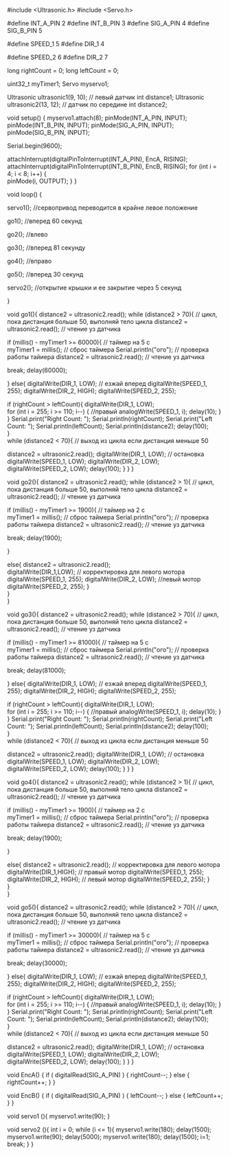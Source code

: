 #include <Ultrasonic.h>
#include <Servo.h>

#define INT_A_PIN 2
#define INT_B_PIN 3
#define SIG_A_PIN 4
#define SIG_B_PIN 5

#define SPEED_1      5 
#define DIR_1        4
 
#define SPEED_2      6
#define DIR_2        7

long rightCount = 0;
long leftCount = 0;

uint32_t myTimer1;
Servo myservo1;

Ultrasonic ultrasonic1(9, 10);                     // левый датчик
int distance1;
Ultrasonic ultrasonic2(13, 12);                   // датчик по середине
int distance2;

void setup() {
myservo1.attach(8);
pinMode(INT_A_PIN, INPUT);
pinMode(INT_B_PIN, INPUT);
pinMode(SIG_A_PIN, INPUT);
pinMode(SIG_B_PIN, INPUT);

Serial.begin(9600);

attachInterrupt(digitalPinToInterrupt(INT_A_PIN), EncA, RISING);
attachInterrupt(digitalPinToInterrupt(INT_B_PIN), EncB, RISING);
for (int i = 4; i < 8; i++) {     
pinMode(i, OUTPUT);
}
}

void loop()
{

servo1();  //сервопривод переводится в крайне левое положение
 
go1(); //вперед 60 секунд

go2(); //влево

go3(); //вперед 81 секунду

go4(); //вправо

go5(); //вперед 30 секунд

servo2();  //открытие крышки и ее закрытие через 5 секунд

}

   void go1(){
distance2 = ultrasonic2.read();
while (distance2 > 70){                         // цикл, пока дистанция больше 50, выполняй тело цикла 
distance2 = ultrasonic2.read();               // чтение уз датчика   
    
           
if (millis() - myTimer1 >= 60000){            // таймер на 5 с      
myTimer1 = millis();                          // сброс таймера
Serial.println("ого");                        // проверка работы тайиера 
distance2 = ultrasonic2.read();               // чтение уз датчика
    
    
break;
delay(60000);
        
}
else{ 
digitalWrite(DIR_1, LOW);                    // езжай вперед
digitalWrite(SPEED_1, 255); 
digitalWrite(DIR_2, HIGH);
digitalWrite(SPEED_2, 255);
    
if (rightCount > leftCount){
digitalWrite(DIR_1, LOW);  
for (int i = 255; i >= 110; i--) {   //правый
analogWrite(SPEED_1, i);
delay(10);
}  
}
Serial.print("Right Count: ");
Serial.println(rightCount);
Serial.print("Left Count: ");
Serial.println(leftCount);
Serial.println(distance2);
delay(100);   
}                            
while (distance2 < 70){                  // выход из цикла если дистанция меньше 50

distance2 = ultrasonic2.read();
digitalWrite(DIR_1, LOW);              // остановка               
digitalWrite(SPEED_1, LOW);
digitalWrite(DIR_2, LOW);                                
digitalWrite(SPEED_2, LOW);
delay(100);
}
} 
}

   void go2(){
distance2 = ultrasonic2.read();
while (distance2 > 1){                         // цикл, пока дистанция больше 50, выполняй тело цикла 
distance2 = ultrasonic2.read();               // чтение уз датчика   
    
            
if (millis() - myTimer1 >= 1900){            // таймер на 2 с      
myTimer1 = millis();                          // сброс таймера
Serial.println("ого");                        // проверка работы тайиера 
distance2 = ultrasonic2.read();               // чтение уз датчика
    
    
break;
delay(1900);
        
}
    
else{ 
distance2 = ultrasonic2.read();   
digitalWrite(DIR_1,LOW);                    // корректировка для левого мотора
digitalWrite(SPEED_1, 255);
digitalWrite(DIR_2, LOW);                   //левый мотор
digitalWrite(SPEED_2, 255); 
}        
}    
}

   void go3(){
distance2 = ultrasonic2.read();
while (distance2 > 70){                         // цикл, пока дистанция больше 50, выполняй тело цикла 
distance2 = ultrasonic2.read();               // чтение уз датчика   
    
           
if (millis() - myTimer1 >= 81000){            // таймер на 5 с      
myTimer1 = millis();                          // сброс таймера
Serial.println("ого");                        // проверка работы тайиера 
distance2 = ultrasonic2.read();               // чтение уз датчика
    
    
break;
delay(81000);
        
}
else{ 
digitalWrite(DIR_1, LOW);                    // езжай вперед
digitalWrite(SPEED_1, 255); 
digitalWrite(DIR_2, HIGH);
digitalWrite(SPEED_2, 255);
    
if (rightCount > leftCount){
digitalWrite(DIR_1, LOW);  
for (int i = 255; i >= 110; i--) {   //правый
analogWrite(SPEED_1, i);
delay(10);
}  
}
Serial.print("Right Count: ");
Serial.println(rightCount);
Serial.print("Left Count: ");
Serial.println(leftCount);
Serial.println(distance2);
delay(100);   
}                            
while (distance2 < 70){                  // выход из цикла если дистанция меньше 50

distance2 = ultrasonic2.read();
digitalWrite(DIR_1, LOW);              // остановка               
digitalWrite(SPEED_1, LOW);
digitalWrite(DIR_2, LOW);                                
digitalWrite(SPEED_2, LOW);
delay(100);
}
} 
}

   void go4(){
distance2 = ultrasonic2.read();
while (distance2 > 1){                         // цикл, пока дистанция больше 50, выполняй тело цикла 
distance2 = ultrasonic2.read();                // чтение уз датчика   
    
            
if (millis() - myTimer1 >= 1900){             // таймер на 2 с      
myTimer1 = millis();                          // сброс таймера
Serial.println("ого");                        // проверка работы тайиера 
distance2 = ultrasonic2.read();               // чтение уз датчика
    
    
break;
delay(1900);
        
}
    
else{ 
distance2 = ultrasonic2.read();              // корректировка для левого мотора   
digitalWrite(DIR_1,HIGH);                    // правый мотор
digitalWrite(SPEED_1, 255);
digitalWrite(DIR_2, HIGH);                   // левый мотор
digitalWrite(SPEED_2, 255); 
}   
}    
}

   void go5(){
distance2 = ultrasonic2.read();
while (distance2 > 70){                         // цикл, пока дистанция больше 50, выполняй тело цикла 
distance2 = ultrasonic2.read();               // чтение уз датчика   
    
           
if (millis() - myTimer1 >= 30000){            // таймер на 5 с      
myTimer1 = millis();                          // сброс таймера
Serial.println("ого");                        // проверка работы тайиера 
distance2 = ultrasonic2.read();               // чтение уз датчика
    
    
break;
delay(30000);
        
}
else{ 
digitalWrite(DIR_1, LOW);                    // езжай вперед
digitalWrite(SPEED_1, 255); 
digitalWrite(DIR_2, HIGH);
digitalWrite(SPEED_2, 255);
    
if (rightCount > leftCount){
digitalWrite(DIR_1, LOW);  
for (int i = 255; i >= 110; i--) {   //правый
analogWrite(SPEED_1, i);
delay(10);
}  
}
Serial.print("Right Count: ");
Serial.println(rightCount);
Serial.print("Left Count: ");
Serial.println(leftCount);
Serial.println(distance2);
delay(100);   
}                            
while (distance2 < 70){                  // выход из цикла если дистанция меньше 50

distance2 = ultrasonic2.read();
digitalWrite(DIR_1, LOW);              // остановка               
digitalWrite(SPEED_1, LOW);
digitalWrite(DIR_2, LOW);                                
digitalWrite(SPEED_2, LOW);
delay(100);
}
} 
}

void EncA()
{
if ( digitalRead(SIG_A_PIN) )
{
rightCount--;
} else {
rightCount++;
}
}

void EncB()
{
if ( digitalRead(SIG_A_PIN) )
{
leftCount--;
} else {
leftCount++;
}
}

void servo1 (){
  myservo1.write(90);
}


void servo2 (){
int i = 0;
while (i <= 1){
  myservo1.write(180);
  delay(1500);
  myservo1.write(90);
  delay(5000);
  myservo1.write(180);
  delay(1500);
  i=1;
  break;
}
}
